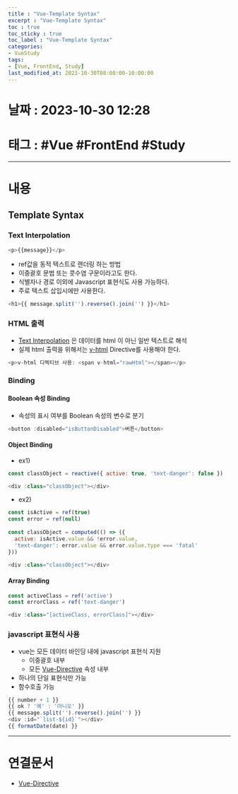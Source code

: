 ```yaml
---
title : "Vue-Template Syntax"
excerpt : "Vue-Template Syntax"
toc : true
toc_sticky : true
toc_label : "Vue-Template Syntax"
categories:
- VueStudy
tags:
- [Vue, FrontEnd, Study]
last_modified_at: 2023-10-30T08:00:00-10:00:00
---
```


# 날짜 : 2023-10-30 12:28

# 태그 : #Vue #FrontEnd #Study 
---

# 내용

## Template Syntax

### Text Interpolation

```javascript
<p>{{message}}</p>
```

- ref값을 동적 텍스트로 렌더링 하는 방법
- 이중괄호 문법 또는 콧수염 구문이라고도 한다.
- 식별자나 경로 이외에 Javascript 표현식도 사용 가능하다.
- 주로 텍스트 삽입시에만 사용한다.

```javascript
<h1>{{ message.split('').reverse().join('') }}</h1>
```

### HTML 출력
- [Text Interpolation](#text-interpolation) 은  데이터를 html 이 아닌 일반 텍스트로 해석
- 실제 html 출력을 위해서는 [v-html](../../vuestudy/vuestudy-Vue-Directive#v-html) Directive를 사용해야 한다.

```javascript
<p>v-html 디렉티브 사용: <span v-html="rawHtml"></span></p>
```

### Binding

#### Boolean 속성 Binding
- 속성의 표시 여부를 Boolean 속성의 변수로 분기

```javascript
<button :disabled="isButtonDisabled">버튼</button>
```

#### Object Binding
- ex1)

```javascript
const classObject = reactive({ active: true, 'text-danger': false })

<div :class="classObject"></div>
```

- ex2)

```javascript
const isActive = ref(true)  
const error = ref(null)  
  
const classObject = computed(() => ({  
  active: isActive.value && !error.value,  
  'text-danger': error.value && error.value.type === 'fatal'  
}))

<div :class="classObject"></div>
```

#### Array Binding

```javascript
const activeClass = ref('active')
const errorClass = ref('text-danger')

<div :class="[activeClass, errorClass]"></div>
```

### javascript 표현식 사용
- vue는 모든 데이터 바인딩 내에 javascript 표현식 지원
	- 이중괄호 내부
	- 모든 [Vue-Directive](../../vuestudy/vuestudy-Vue-Directive) 속성 내부
- 하나의 단일 표현식만 가능
- 함수호출 가능

```javascript
{{ number + 1 }}  
{{ ok ? '예' : '아니오' }}  
{{ message.split('').reverse().join('') }}  
<div :id="`list-${id}`"></div>
{{ formatDate(date) }}
```

---

# 연결문서
- [Vue-Directive](../../vuestudy/vuestudy-Vue-Directive)